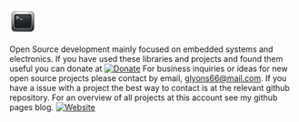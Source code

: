 ![ icon image ](https://github.com/gavinlyonsrepo/gavinlyonsrepo/blob/main/image/favicon.png)

Open Source development mainly focused on embedded systems and electronics.
If you have used these libraries and projects and found them useful you can donate at
[![Donate](https://img.shields.io/badge/Donate-PayPal-green.svg)](https://www.paypal.com/paypalme/whitelight976)
For business inquiries or ideas for new open source projects please contact by email, glyons66@mail.com.
If you have a issue with a project the best way to contact is at the relevant github repository.
For an overview of all projects at this account see my github pages blog.
[![Website](https://img.shields.io/badge/Website-Link-blue.svg)](https://gavinlyonsrepo.github.io/)   
